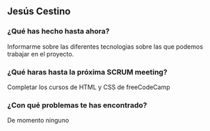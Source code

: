 ## Jesús Cestino
### ¿Qué has hecho hasta ahora?
Informarme sobre las diferentes tecnologias sobre las que podemos trabajar en el proyecto.
### ¿Qué haras hasta la próxima SCRUM meeting?
Completar los cursos de HTML y CSS de freeCodeCamp
### ¿Con qué problemas te has encontrado?
De momento ninguno
